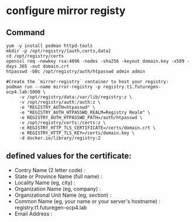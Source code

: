 # configure mirror registy

## Command
```
yum -y install podman httpd-tools
mkdir -p /opt/registry/{auth,certs,data}
cd /opt/registry/certs
openssl req -newkey rsa:4096 -nodes -sha256 -keyout domain.key -x509 -days 365 -out domain.crt
htpasswd -bBc /opt/registry/auth/htpasswd admin admin

#Create the `mirror-registry` container to host your registry:
podman run --name mirror-registry -p registry.t1.futuregen-ocp4.lab:5000 \ 
     -v /opt/registry/data:/var/lib/registry:z \
     -v /opt/registry/auth:/auth:z \
     -e "REGISTRY_AUTH=htpasswd" \
     -e "REGISTRY_AUTH_HTPASSWD_REALM=Registry Realm" \
     -e REGISTRY_AUTH_HTPASSWD_PATH=/auth/htpasswd \
     -v /opt/registry/certs:/certs:z \
     -e REGISTRY_HTTP_TLS_CERTIFICATE=/certs/domain.crt \
     -e REGISTRY_HTTP_TLS_KEY=/certs/domain.key \
     -d docker.io/library/registry:2
```

## defined values for the certificate:
- Contry Name (2 letter code) :
- State or Province Name (full name) :
- Locality Name (eg, city) :
- Organization Name (eg, company) :
- Organizational Unit Name (eg, section) :
- Common Name (eg, your name or your server's hostname) : registry.t1.futuregen-ocp4.lab
- Email Address :

